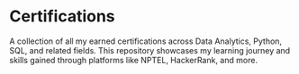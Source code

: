 # Certifications
A collection of all my earned certifications across Data Analytics, Python, SQL, and related fields. This repository showcases my learning journey and skills gained through platforms like NPTEL, HackerRank, and more.
